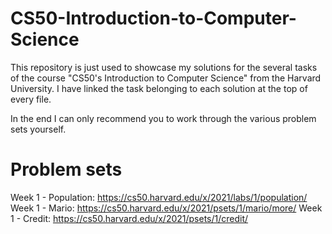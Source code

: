 # CS50-Introduction-to-Computer-Science
This repository is just used to showcase my solutions for the several tasks of the course "CS50's Introduction to Computer Science" from the Harvard University. 
I have linked the task belonging to each solution at the top of every file.

In the end I can only recommend you to work through the various problem sets yourself.

# Problem sets
Week 1 - Population: https://cs50.harvard.edu/x/2021/labs/1/population/
Week 1 - Mario: https://cs50.harvard.edu/x/2021/psets/1/mario/more/
Week 1 - Credit: https://cs50.harvard.edu/x/2021/psets/1/credit/

